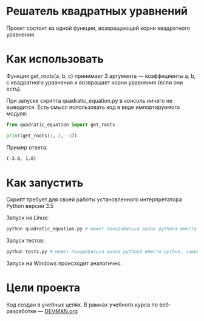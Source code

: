 # Решатель квадратных уравнений

Проект состоит из одной функции, возвращающей корни квадратного уравнения.

# Как использовать

Функция get_roots(a, b, c) принимает 3 аргумента — коэффициенты a, b, c квадратного уравнения и возвращает корни уравнения (если они есть).

При запуске скрипта quadratic_equation.py в консоль ничего не выводится. 
Есть смысл использовать код в виде импортируемого модуля:

```python
from quadratic_equation import get_roots

print(get_roots(1, 2, -3))
```

Пример ответа:

```bash
(-3.0, 1.0)
```

# Как запустить

Скрипт требует для своей работы установленного интерпретатора Python версии 3.5

Запуск на Linux:

```bash
python quadratic_equation.py # может понадобиться вызов python3 вместо python, зависит от настроек операционной системы
```

Запуск тестов:

```bash
python tests.py # может понадобиться вызов python3 вместо python, зависит от настроек операционной системы
```

Запуск на Windows происходит аналогично.

# Цели проекта

Код создан в учебных целях. В рамках учебного курса по веб-разработке ― [DEVMAN.org](https://devman.org)
